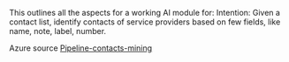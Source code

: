 This outlines all the aspects for a working AI module for:
  Intention: Given a contact list, identify contacts of service providers based on few fields, like name, note, label, number.

Azure source [Pipeline-contacts-mining](https://ml.azure.com/visualinterface/authoring/Normal/769593dc-0178-4ca9-9d9d-f42b5d2065e1?wsid=/subscriptions/4cd92326-3609-40ab-b2a6-ba9862b17b7a/resourceGroups/lalitparkale-rg/providers/Microsoft.MachineLearningServices/workspaces/lapar-training-wksp&tid=00f77b24-6ed6-4627-bff1-f4b90f0d54af)
